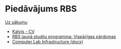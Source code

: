 # Piedāvājums RBS

[Uz sākumu](http://85.254.250.28/learning/LU/)

* [Kalvis - CV](../Personal/CV_Kalvis_Apsitis_2019_lv.pdf)
* [RBS jaunā studiju programma: Vispārīgas pārdomas](setting-the-goals-summary.html)
* [Computer Lab Infrastructure (docx)](../Documents/computer_lab_infrastructure.docx)

<!--
(1) Each team has somebody who is responsible for the procedure and does readings on Scrum.
Can explain all procedures. They do NOT need to 
(2) Each answer in a template document should be commented - 
with something meaningful; avoid reformulating the question text or add uninformed guesses
(otherwise it is not evaluated).
(3) Each team decides to develop some technical skill.
(4) 
-->

